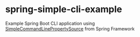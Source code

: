 # spring-simple-cli-example
Example Spring Boot CLI application using [SimpleCommandLinePropertySource](https://docs.spring.io/spring-framework/docs/current/javadoc-api/org/springframework/core/env/SimpleCommandLinePropertySource.html) from Spring Framework
